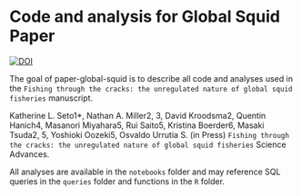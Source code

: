 
<!-- README.md is generated from README.Rmd. Please edit that file -->

# Code and analysis for Global Squid Paper

<!-- badges: start -->

[![DOI](https://zenodo.org/badge/496365913.svg)](https://zenodo.org/badge/latestdoi/496365913)

<!-- badges: end -->

The goal of paper-global-squid is to describe all code and analyses used
in the
`Fishing through the cracks: the unregulated nature of global squid fisheries`
manuscript.

Katherine L. Seto1\*, Nathan A. Miller2, 3, David Kroodsma2, Quentin
Hanich4, Masanori Miyahara5, Rui Saito5, Kristina Boerder6, Masaki
Tsuda2, 5, Yoshioki Oozeki5, Osvaldo Urrutia S. (in Press)
`Fishing through the cracks: the unregulated nature of global squid fisheries`
Science Advances.

All analyses are available in the `notebooks` folder and may reference
SQL queries in the `queries` folder and functions in the `R` folder.
